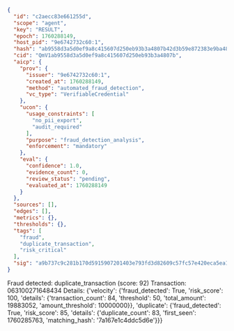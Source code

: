 ```json
{
  "id": "c2aecc83e661255d",
  "scope": "agent",
  "key": "RESULT",
  "epoch": 1760288149,
  "host_pid": "9e6742732c60:1",
  "hash": "ab9558d3a5d0ef9a8c415607d250eb93b3a4807b42d3b59e872383e9ba48a88e",
  "cid": "QmV1ab9558d3a5d0ef9a8c415607d250eb93b3a4807b",
  "aicp": {
    "prov": {
      "issuer": "9e6742732c60:1",
      "created_at": 1760288149,
      "method": "automated_fraud_detection",
      "vc_type": "VerifiableCredential"
    },
    "ucon": {
      "usage_constraints": [
        "no_pii_export",
        "audit_required"
      ],
      "purpose": "fraud_detection_analysis",
      "enforcement": "mandatory"
    },
    "eval": {
      "confidence": 1.0,
      "evidence_count": 0,
      "review_status": "pending",
      "evaluated_at": 1760288149
    }
  },
  "sources": [],
  "edges": [],
  "metrics": {},
  "thresholds": {},
  "tags": [
    "fraud",
    "duplicate_transaction",
    "risk_critical"
  ],
  "sig": "a9b737c9c281b170d5915907201403e793fd3d82609c57fc57e420eca5ea1c0e"
}
```

Fraud detected: duplicate_transaction (score: 92)
Transaction: 063100271648434
Details: {'velocity': {'fraud_detected': True, 'risk_score': 100, 'details': {'transaction_count': 84, 'threshold': 50, 'total_amount': 19883052, 'amount_threshold': 10000000}}, 'duplicate': {'fraud_detected': True, 'risk_score': 85, 'details': {'duplicate_count': 83, 'first_seen': 1760285763, 'matching_hash': '7a167e1c4ddc5d6e'}}}